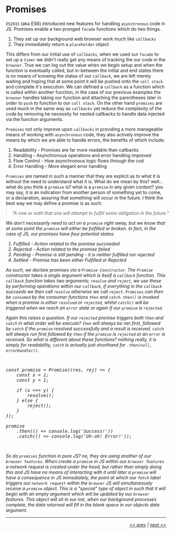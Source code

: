 # Promises

`ES2015` (aka ES6) introduced new features for handling `asynchronous` code in JS. Promises enable a two pronged `facade` functions which do two things.

1. They set up our background web browser work much like `callbacks`
2. They immediately return a `placeholder` object

This differs from our initial use of `callbacks`, when we used our `facade` to set up a `timer` we didn't really get any means of tracking the our code in the `browser`. True we can log out the value when we begin setup and when the function is eventually called, but in-between the initial and end states there is no means of knowing the status of our `callback`, we are left merely waiting and hoping that at some point it will be pushed onto the `call stack` and complete it's execution. We can defined a `callback` as a function which is called within another function, in the case of our previous examples the `browser` handles taking our function and attaching the parentheses later in order to `push` to function to our `call stack`. On the other hand `promises` are used much in the same way as `callbacks` yet reduce the complexity of the code by removing he necessity for nested callbacks to handle data injected via the function arguments.

`Promises` not only improve upon `callbacks` in providing a more manageable means of working with `asynchronous` code, they also actively improve the means by which we are able to handle errors, the benefits of which include:

1. Readability - Promises are far more readable than callbacks
2. Handling - Asynchronous operations and error handling improved
3. Flow Control - How asynchronous logic flows through the cod
4. Error Handling - More elegant error handling

`Promises` are named in such a manner that they are explicit as to what it is without the need to understand what it is. What do we mean by this? well... what do you think a `promise` is? what is a `promise` in any given context? you may say, it is an indication from another person of something yet to come, or a declaration, assuring that something will occur in the future. I think the best way we may define a promise is as such:

<div align="center" >
<BlockQuote style="margin: auto; width: 500px;">
<em>
"A vow or oath that one will attempt to fulfill some obligation in the future."
</BlockQuote>
</div>

We don't necessarily need to act on a `promise` right away, but we know that at some point the `promise` will either be fulfilled or broken. In fact, in the case of JS, our promises have four potential states:

1. Fulfilled - Action related to the promise succeeded
2. Rejected - Action related to the promise failed
3. Pending - Promise is still pending - it is neither fulfilled nor rejected
4. Settled - Promise has been either Fulfilled or Rejected

As such, we declare promises via a `Promise Constructor`. The `Promise` constructor takes a single argument which is itself a `callback` function. This `callback` function takes two arguments; `resolve` and `reject`, we use these by performing operations within our `callback`, if everything in the `callback` succeeds we then call `resolve` otherwise we call `reject`. `Promises` can then be `consumed` by the consumer functions `then` and `catch`. `then()` is invoked when a promise is either `resolved` or `rejected`, whilst `catch()` will be triggered when we reach an `error` state or again if our `promise` is `rejected`.

Again this raises a question. If our `rejected` promise triggers both `then` and `catch` in what order will be execute? `then` will always be ran first, followed by `catch` if the `promise` resolved successfully and a result is received. `catch` will always run first followed by `then` if the `promise` is `rejected` or an `error` is received. So what is different about these functions? nothing really, it is simply for readability, `catch` is actually just shorthand for `.then(null, errorHandler))`.

<br />

<pre>
const promise = Promise((res, rej) => {
    const x = 1;
    const y = 1;

    if (x === y) {
        resolve();
    } else {
        reject();
    }
});

promise
    .then(() => console.log('Success!'))
    .catch(() => console.log('Uh-oh! Error!'));
</pre>

<br />

So do `promises` function in pure JS? no, they are using another of our `browser features`. When create a `promise` in JS within our `browser features` a network request is created under the hood, but rather than simply doing this and JS have no means of interacting with it until later a `promise` will have a consequence in JS immediately, the point at which our `fetch` label triggers our `network request` within the `browser` JS will simultaneously receive a `promise` object. This is a "special" type of object in such that it will begin with an empty argument which will be updated by our `browser` features. This object will sit in our `GVE`, when our background processes complete, the data returned will fill in the blank space in our objects data argument.

---

<div align="right">

[<< prev](./11_web_api_interface.md) | [next >>](./)

</div>